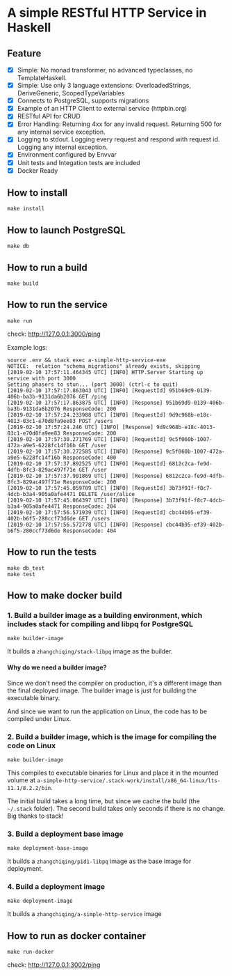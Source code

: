 # A simple RESTful HTTP Service in Haskell

## Feature
 - [x] Simple: No monad transformer, no advanced typeclasses, no TemplateHaskell.
 - [x] Simple: Use only 3 language extensions: OverloadedStrings, DeriveGeneric, ScopedTypeVariables
 - [x] Connects to PostgreSQL, supports migrations
 - [x] Example of an HTTP Client to external service (httpbin.org)
 - [x] RESTful API for CRUD
 - [x] Error Handling: Returning 4xx for any invalid request. Returning 500 for any internal service exception.
 - [x] Logging to stdout. Logging every request and respond with request id. Logging any internal exception.
 - [x] Environment configured by Envvar
 - [x] Unit tests and Integation tests are included
 - [x] Docker Ready

## How to install
```
make install
```

## How to launch PostgreSQL
```
make db
```

## How to run a build
```
make build
```

## How to run the service
```
make run
```

check: http://127.0.0.1:3000/ping

Example logs:
```
source .env && stack exec a-simple-http-service-exe
NOTICE:  relation "schema_migrations" already exists, skipping
[2019-02-10 17:57:11.464345 UTC] [INFO] HTTP.Server Starting up service with port 3000
Setting phasers to stun... (port 3000) (ctrl-c to quit)
[2019-02-10 17:57:17.863043 UTC] [INFO] [RequestId] 951b69d9-0139-406b-ba3b-9131da6b2076 GET /ping
[2019-02-10 17:57:17.863875 UTC] [INFO] [Response] 951b69d9-0139-406b-ba3b-9131da6b2076 ResponseCode: 200
[2019-02-10 17:57:24.233988 UTC] [INFO] [RequestId] 9d9c968b-e18c-4013-83c1-e70d8fa9ee83 POST /users
[2019-02-10 17:57:24.246 UTC] [INFO] [Response] 9d9c968b-e18c-4013-83c1-e70d8fa9ee83 ResponseCode: 200
[2019-02-10 17:57:30.271769 UTC] [INFO] [RequestId] 9c5f060b-1007-472a-a9e5-6228fc14f16b GET /user
[2019-02-10 17:57:30.272585 UTC] [INFO] [Response] 9c5f060b-1007-472a-a9e5-6228fc14f16b ResponseCode: 400
[2019-02-10 17:57:37.892525 UTC] [INFO] [RequestId] 6812c2ca-fe9d-4dfb-8fc3-829ac497f71e GET /user
[2019-02-10 17:57:37.901869 UTC] [INFO] [Response] 6812c2ca-fe9d-4dfb-8fc3-829ac497f71e ResponseCode: 200
[2019-02-10 17:57:45.059709 UTC] [INFO] [RequestId] 3b73f91f-f8c7-4dcb-b3a4-905a0afe4471 DELETE /user/alice
[2019-02-10 17:57:45.064397 UTC] [INFO] [Response] 3b73f91f-f8c7-4dcb-b3a4-905a0afe4471 ResponseCode: 204
[2019-02-10 17:57:56.571939 UTC] [INFO] [RequestId] cbc44b95-ef39-402b-b6f5-280ccf73d6de GET /users
[2019-02-10 17:57:56.572778 UTC] [INFO] [Response] cbc44b95-ef39-402b-b6f5-280ccf73d6de ResponseCode: 404
```

## How to run the tests
```
make db_test
make test
```

## How to make docker build
### 1. Build a builder image as a building environment, which includes stack for compiling and libpq for PostgreSQL
```
make builder-image
```
It builds a `zhangchiqing/stack-libpq` image as the builder.

#### Why do we need a builder image?
Since we don't need the compiler on production, it's a different image than the final deployed image. The builder image is just for building the executable binary.

And since we want to run the application on Linux, the code has to be compiled under Linux.

### 2. Build a builder image, which is the image for compiling the code on Linux
```
make builder-image
```
This compiles to executable binaries for Linux and place it in the mounted volume at `a-simple-http-service/.stack-work/install/x86_64-linux/lts-11.1/8.2.2/bin`.

The initial build takes a long time, but since we cache the build (the `~/.stack` folder). The second build takes only seconds if there is no change. Big thanks to stack!

### 3. Build a deployment base image
```
make deployment-base-image
```
It builds a `zhangchiqing/pid1-libpq` image as the base image for deployment.

### 4. Build a deployment image
```
make deployment-image
```
It builds a `zhangchiqing/a-simple-http-service` image

## How to run as docker container
```
make run-docker
```

check: http://127.0.0.1:3002/ping
